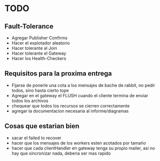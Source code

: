 # TODO

## Fault-Tolerance
- Agregar Publisher Confirms
- Hacer el explotador aleatorio
- Hacer tolerante al Join
- Hacer tolerante el Gateway
- Hacer los Health-Checkers

## Requisitos para la proxima entrega
- Fijarse de ponerle una cota a los mensajes de bache de rabbit, no pedir todos, sino hasta cierto tope
- Agregar en el gateway el FLUSH cuando el cliente termina de enviar todos los archivos
- chequear que todos los recursos se cierren correctamente
- agregar la documentacion necesaria al informe/diagramas

## Cosas que estarian bien
- sacar el failed to recover
- hacer que los mensajes de los workers esten acotados por tamaño
- hacer que cada clientHandler en gateway tenga su propio mailer, asi no hay que sincronizar nada, deberia ser mas rapido
